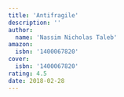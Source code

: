 ```yaml
---
title: 'Antifragile'
description: ''
author:
  name: 'Nassim Nicholas Taleb'
amazon:
  isbn: '1400067820'
cover:
  isbn: '1400067820'
rating: 4.5
date: 2018-02-28
---
```

